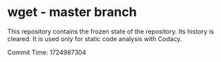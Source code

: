 # wget - master branch

This repository contains the frozen state of the repository.
Its history is cleared. It is used only for static code
analysis with Codacy.

Commit Time: 1724987304